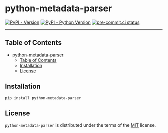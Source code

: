 # python-metadata-parser

[![PyPI - Version](https://img.shields.io/pypi/v/python-metadata-parser.svg)](https://pypi.org/project/python-metadata-parser)
[![PyPI - Python Version](https://img.shields.io/pypi/pyversions/python-metadata-parser.svg)](https://pypi.org/project/python-metadata-parser)
[![pre-commit.ci status](https://results.pre-commit.ci/badge/github/FlavioAmurrioCS/python-metadata-parser/main.svg)](https://results.pre-commit.ci/latest/github/FlavioAmurrioCS/python-metadata-parser/main)

-----

## Table of Contents

- [python-metadata-parser](#python-metadata-parser)
  - [Table of Contents](#table-of-contents)
  - [Installation](#installation)
  - [License](#license)

## Installation

```console
pip install python-metadata-parser
```

## License

`python-metadata-parser` is distributed under the terms of the [MIT](https://spdx.org/licenses/MIT.html) license.
